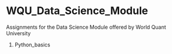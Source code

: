 # WQU_Data_Science_Module
Assignments for the Data Science Module offered by World Quant University

1. Python_basics
